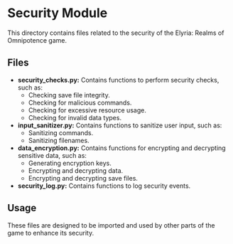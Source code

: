 # Security Module

This directory contains files related to the security of the Elyria: Realms of Omnipotence game.

## Files

*   **security_checks.py:** Contains functions to perform security checks, such as:
    *   Checking save file integrity.
    *   Checking for malicious commands.
    *   Checking for excessive resource usage.
    * Checking for invalid data types.
*   **input_sanitizer.py:** Contains functions to sanitize user input, such as:
    *   Sanitizing commands.
    *   Sanitizing filenames.
*   **data_encryption.py:** Contains functions for encrypting and decrypting sensitive data, such as:
    *   Generating encryption keys.
    *   Encrypting and decrypting data.
    *   Encrypting and decrypting save files.
* **security_log.py:** Contains functions to log security events.

## Usage

These files are designed to be imported and used by other parts of the game to enhance its security.
